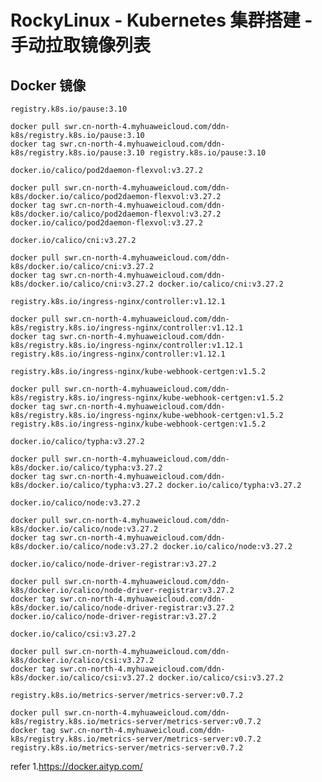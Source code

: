 # RockyLinux - Kubernetes 集群搭建 - 手动拉取镜像列表   

## Docker 镜像  

`registry.k8s.io/pause:3.10`  
```shell
docker pull swr.cn-north-4.myhuaweicloud.com/ddn-k8s/registry.k8s.io/pause:3.10
docker tag swr.cn-north-4.myhuaweicloud.com/ddn-k8s/registry.k8s.io/pause:3.10 registry.k8s.io/pause:3.10
```

`docker.io/calico/pod2daemon-flexvol:v3.27.2`
```shell
docker pull swr.cn-north-4.myhuaweicloud.com/ddn-k8s/docker.io/calico/pod2daemon-flexvol:v3.27.2
docker tag swr.cn-north-4.myhuaweicloud.com/ddn-k8s/docker.io/calico/pod2daemon-flexvol:v3.27.2 docker.io/calico/pod2daemon-flexvol:v3.27.2
```

`docker.io/calico/cni:v3.27.2` 
```shell
docker pull swr.cn-north-4.myhuaweicloud.com/ddn-k8s/docker.io/calico/cni:v3.27.2
docker tag swr.cn-north-4.myhuaweicloud.com/ddn-k8s/docker.io/calico/cni:v3.27.2 docker.io/calico/cni:v3.27.2
```  

`registry.k8s.io/ingress-nginx/controller:v1.12.1`  
```shell
docker pull swr.cn-north-4.myhuaweicloud.com/ddn-k8s/registry.k8s.io/ingress-nginx/controller:v1.12.1  
docker tag swr.cn-north-4.myhuaweicloud.com/ddn-k8s/registry.k8s.io/ingress-nginx/controller:v1.12.1 registry.k8s.io/ingress-nginx/controller:v1.12.1
```

`registry.k8s.io/ingress-nginx/kube-webhook-certgen:v1.5.2` 
```shell
docker pull swr.cn-north-4.myhuaweicloud.com/ddn-k8s/registry.k8s.io/ingress-nginx/kube-webhook-certgen:v1.5.2  
docker tag swr.cn-north-4.myhuaweicloud.com/ddn-k8s/registry.k8s.io/ingress-nginx/kube-webhook-certgen:v1.5.2 registry.k8s.io/ingress-nginx/kube-webhook-certgen:v1.5.2
```

`docker.io/calico/typha:v3.27.2`
```shell
docker pull swr.cn-north-4.myhuaweicloud.com/ddn-k8s/docker.io/calico/typha:v3.27.2 
docker tag swr.cn-north-4.myhuaweicloud.com/ddn-k8s/docker.io/calico/typha:v3.27.2 docker.io/calico/typha:v3.27.2
```

`docker.io/calico/node:v3.27.2`  
```shell
docker pull swr.cn-north-4.myhuaweicloud.com/ddn-k8s/docker.io/calico/node:v3.27.2
docker tag swr.cn-north-4.myhuaweicloud.com/ddn-k8s/docker.io/calico/node:v3.27.2 docker.io/calico/node:v3.27.2
```

`docker.io/calico/node-driver-registrar:v3.27.2` 
```shell
docker pull swr.cn-north-4.myhuaweicloud.com/ddn-k8s/docker.io/calico/node-driver-registrar:v3.27.2 
docker tag swr.cn-north-4.myhuaweicloud.com/ddn-k8s/docker.io/calico/node-driver-registrar:v3.27.2 docker.io/calico/node-driver-registrar:v3.27.2
```

`docker.io/calico/csi:v3.27.2` 
```shell
docker pull swr.cn-north-4.myhuaweicloud.com/ddn-k8s/docker.io/calico/csi:v3.27.2  
docker tag swr.cn-north-4.myhuaweicloud.com/ddn-k8s/docker.io/calico/csi:v3.27.2 docker.io/calico/csi:v3.27.2
```

`registry.k8s.io/metrics-server/metrics-server:v0.7.2` 
```shell
docker pull swr.cn-north-4.myhuaweicloud.com/ddn-k8s/registry.k8s.io/metrics-server/metrics-server:v0.7.2
docker tag swr.cn-north-4.myhuaweicloud.com/ddn-k8s/registry.k8s.io/metrics-server/metrics-server:v0.7.2 registry.k8s.io/metrics-server/metrics-server:v0.7.2
```


refer 
1.https://docker.aityp.com/   
